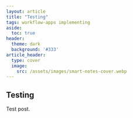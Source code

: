 ```yaml
---
layout: article
title: "Testing"
tags: workflow-apps implementing
aside:
  toc: true
header:
  theme: dark
  background: '#333'
article_header:
  type: cover
  image:
    src: /assets/images/smart-notes-cover.webp
---
```

## Testing
Test post.